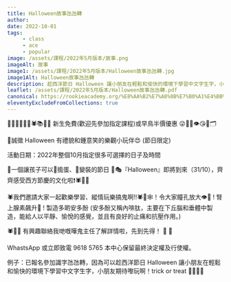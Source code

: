 ```yaml
---
title: Halloween故事氹氹轉
author:
date: 2022-10-01
tags: 
     - class
     - ace
     - popular
image: /assets/課程/2022年5月版本/故事.png
imageAlt: 故事
image1: /assets/課程/2022年5月版本/Halloween故事氹氹轉.jpg
image1Alt: Halloween故事氹氹轉
description: 趁西洋節日 Halloween 讓小朋友在輕鬆和愉快的環境下學習中文字生字，小朋友期待嚟玩啊！trick or treat
leaflet: /assets/課程/2022年5月版本/Halloween故事氹氹轉.pdf
canonical: https://rookieacademy.org/%E8%AA%B2%E7%A8%8B%E7%B0%A1%E4%BB%8B/Halloween%E6%95%85%E4%BA%8B%E6%B0%B9%E6%B0%B9%E8%BD%89/
eleventyExcludeFromCollections: true
---
```


🎃🙃🧟‍♀️🎉😍🕷📚🐾🦂 新生免費(歡迎先參加指定課程)或早鳥半價優惠 😜🌸🐡👁😘🎃🗂

🍬誠徵 Halloween 有禮貌和鍾意笑的樂觀小玩伴😍  (節日限定)

活動日期：2022年整個10月指定很多可選擇的日子及時間

🎃一個讓孩子可以🥁搗蛋、🕺變裝的節日 👯🎭『Halloween』即將到來（31/10），齊齊感受西方節慶的文化啦❗🕷🧟‍♀️

🕷️我們邀請大家一起歡樂學習、縱情玩樂搞鬼啊!!🕷🦂🕸！令大家瞳孔放大👁🎉 ! 腎上腺素飆升🎃 ! 製造多啲安多酚 (安多酚又稱內啡肽，主要在下丘腦和垂體中製造，能給人以平靜、愉悅的感覺，並且有良好的止痛和抗壓作用。)

🕷🧟‍♀️ 有興趣聯絡我哋嘅嘩鬼主任了解詳情啦，先到先得！ 🎃 🤪 

WhastsApp  或立即致電 9618 5765
本中心保留最終決定權及行使權。

例子：已報名參加識字氹氹轉，因為可以趁西洋節日 Halloween 讓小朋友在輕鬆和愉快的環境下學習中文字生字，小朋友期待嚟玩啊！trick or treat 🦂🤪🎃🎪